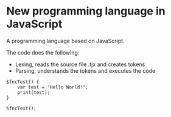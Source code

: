# New programming language in JavaScript
A programming language based on JavaScript. 

The code does the following:

- Lexing, reads the source file .tjx and creates tokens
- Parsing, understands the tokens and executes the code

```
$fncTest() {
    var test = "Hello World!";
    print(test);
}

%fncTest();
```
